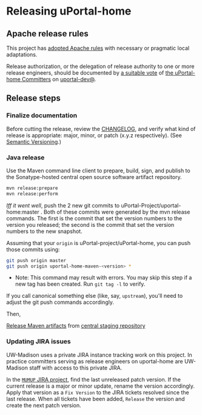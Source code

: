 # Releasing uPortal-home

## Apache release rules

This project has [adopted Apache rules][] with necessary or pragmatic local adaptations.

Release authorization, or the delegation of release authority to one or more release engineers, should be documented by [a suitable vote][Apache Release Policy re Release Approval] of [the uPortal-home Committers][] on [uportal-dev@][].

## Release steps

### Finalize documentation

Before cutting the release, review the [CHANGELOG][], and verify what kind of release is appropriate: major, minor, or patch (x.y.z respectively). (See [Semantic Versioning][].)

### Java release

Use the Maven command line client to prepare, build, sign, and publish to the
Sonatype-hosted central open source software artifact repository.

```sh
mvn release:prepare
mvn release:perform
```

_Iff it went well_, push the 2 new git commits to
uPortal-Project/uportal-home:master . Both of these commits were
generated by the mvn release commands. The first is the commit that set the
version numbers to the version you released; the second is the commit that set
the version numbers to the new snapshot.

Assuming that your `origin` is uPortal-project/uPortal-home, you can
push those commits using:

```sh
git push origin master
git push origin uportal-home-maven-<version> *
```
* Note: This command may result with errors. You may skip this step if a new tag has been created. Run `git tag -l` to verify.

If you call canonical something else (like, say, `upstream`), you'll need to
adjust the git push commands accordingly.

Then,

[Release Maven artifacts][] from [central staging repository][central Maven staging repository]

### Updating JIRA issues

UW-Madison uses a private JIRA instance tracking work on this project.
In practice committers serving as release engineers on uportal-home are
UW-Madison staff with access to this private JIRA.

In the [`MUMUP` JIRA project][], find the last unreleased patch version. If the
current release is a major or minor update, rename the version accordingly.
Apply that version as a `Fix Version` to the JIRA tickets resolved since the
last release. When all tickets have been added, `Release` the version and
create the next patch version.

[Semantic Versioning]: http://semver.org/
[CHANGELOG]: https://github.com/uPortal-Project/uportal-home/blob/master/CHANGELOG.md
[adopted Apache rules]: https://github.com/uPortal-Project/uportal-home/blob/master/committers.md#rules
[Apache Release Policy re Release Approval]: http://www.apache.org/legal/release-policy.html#release-approval
[the uPortal-home Committers]: https://github.com/uPortal-Project/uportal-home/blob/master/committers.md#who-are-the-committers
[uportal-dev@]: https://groups.google.com/a/apereo.org/forum/#!forum/uportal-dev
[Release Maven artifacts]: https://central.sonatype.org/pages/releasing-the-deployment.html
[central Maven staging repository]: https://oss.sonatype.org/#stagingRepositories
[`MUMUP` JIRA project]: https://jira.doit.wisc.edu/jira/projects/MUMUP?selectedItem=com.atlassian.jira.jira-projects-plugin%3Arelease-page&status=unreleased
